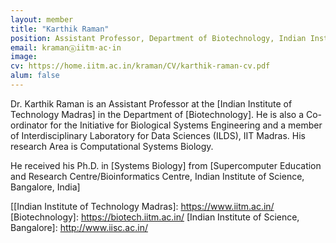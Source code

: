 ```yaml
---
layout: member
title: "Karthik Raman"
position: Assistant Professor, Department of Biotechnology, Indian Institute of Technology Madras.
email: kramanⓐiitm·ac·in
image:
cv: https://home.iitm.ac.in/kraman/CV/karthik-raman-cv.pdf
alum: false
---
```

Dr. Karthik Raman is an Assistant Professor at the [Indian Institute of Technology Madras] in the Department of [Biotechnology]. He is also a Co-ordinator for the Initiative for Biological Systems Engineering and a member of Interdisciplinary Laboratory for Data Sciences (ILDS), IIT Madras. His research Area is Computational Systems Biology.


He received his Ph.D. in [Systems Biology] from [Supercomputer Education and Research Centre/Bioinformatics Centre, Indian Institute of Science, Bangalore, India]

[[Indian Institute of Technology Madras]: https://www.iitm.ac.in/
[Biotechnology]: https://biotech.iitm.ac.in/
[Indian Institute of Science, Bangalore]: http://www.iisc.ac.in/
